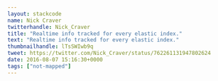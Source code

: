 ```yaml
---
layout: stackcode
name: Nick Craver
twitterhandle: Nick_Craver
title: "Realtime info tracked for every elastic index."
text: "Realtime info tracked for every elastic index."
thumbnailhandle: lTsSWIwb9q
tweet: https://twitter.com/Nick_Craver/status/762261131947802624
date: 2016-08-07 15:16:30+0000
tags: ["not-mapped"]
---
```

